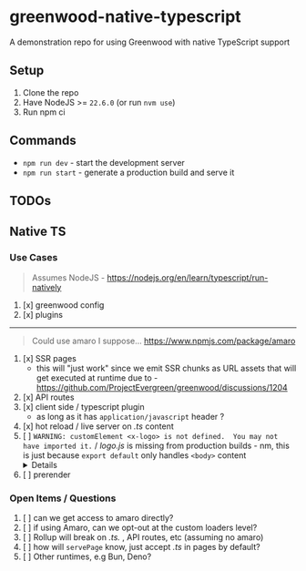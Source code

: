 # greenwood-native-typescript

A demonstration repo for using Greenwood with native TypeScript support

## Setup

1. Clone the repo
1. Have NodeJS >= `22.6.0` (or run `nvm use`)
1. Run npm ci

## Commands

- `npm run dev` - start the development server
- `npm run start` - generate a production build and serve it

## TODOs

## Native TS

### Use Cases

> Assumes NodeJS - https://nodejs.org/en/learn/typescript/run-natively

1. [x] greenwood config
1. [x] plugins

----

> Could use amaro I suppose...
> https://www.npmjs.com/package/amaro

1. [x] SSR pages
    - this will "just work" since we emit SSR chunks as URL assets that will get executed at runtime due to - https://github.com/ProjectEvergreen/greenwood/discussions/1204
1. [x] API routes
1. [x] client side / typescript plugin
    - as long as it has `application/javascript` header ?
1. [x] hot reload / live server on _.ts_ content
1. [ ] `WARNING: customElement <x-logo> is not defined.  You may not have imported it.` / _logo.js_ is missing from production builds - nm, this is just because `export default` only handles `<body>` content
    <details>
      - i think this is would be a known issue, would have to include the dependency manually?
      - but then doing `import '../components/logo/logo.js';` creates an asset check for the home page and breaks?
        ```sh
        Error [ERR_MODULE_NOT_FOUND]: Cannot find module '/Users/owenbuckley/Workspace/github/greenwood-native-typescript/public/components/logo/logo.js' imported from /Users/owenbuckley/Workspace/github/greenwood-native-typescript/public/assets/index-Bx_3rb29.ts
        at finalizeResolution (node:internal/modules/esm/resolve:275:11)
        at moduleResolve (node:internal/modules/esm/resolve:932:10)
        at defaultResolve (node:internal/modules/esm/resolve:1056:11)
        at ModuleLoader.defaultResolve (node:internal/modules/esm/loader:654:12)
        at #cachedDefaultResolve (node:internal/modules/esm/loader:603:25)
        at ModuleLoader.resolve (node:internal/modules/esm/loader:586:38)
        at ModuleLoader.getModuleJobForImport (node:internal/modules/esm/loader:242:38)
        at ModuleJob._link (node:internal/modules/esm/module_job:135:49) {
      code: 'ERR_MODULE_NOT_FOUND',
      url: 'file:///Users/owenbuckley/Workspace/github/greenwood-native-typescript/public/components/logo/logo.js'x
        ```
    </details>
1. [ ] prerender

### Open Items / Questions

1. [ ] can we get access to amaro directly?
1. [ ] if using Amaro, can we opt-out at the custom loaders level?
1. [ ] Rollup will break on _.ts._ , API routes, etc (assuming no amaro)
1. [ ] how will `servePage` know, just accept _.ts_ in pages by default? 
1. [ ] Other runtimes, e.g Bun, Deno?